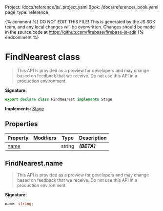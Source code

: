 Project: /docs/reference/js/_project.yaml
Book: /docs/reference/_book.yaml
page_type: reference

{% comment %}
DO NOT EDIT THIS FILE!
This is generated by the JS SDK team, and any local changes will be
overwritten. Changes should be made in the source code at
https://github.com/firebase/firebase-js-sdk
{% endcomment %}

# FindNearest class
> This API is provided as a preview for developers and may change based on feedback that we receive. Do not use this API in a production environment.
> 


<b>Signature:</b>

```typescript
export declare class FindNearest implements Stage 
```
<b>Implements:</b> [Stage](./firestore_.stage.md#stage_interface)

## Properties

|  Property | Modifiers | Type | Description |
|  --- | --- | --- | --- |
|  [name](./firestore_.findnearest.md#findnearestname) |  | string | <b><i>(BETA)</i></b> |

## FindNearest.name

> This API is provided as a preview for developers and may change based on feedback that we receive. Do not use this API in a production environment.
> 

<b>Signature:</b>

```typescript
name: string;
```
